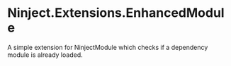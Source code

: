 # Ninject.Extensions.EnhancedModule

A simple extension for NinjectModule which checks if a dependency module is already loaded.

